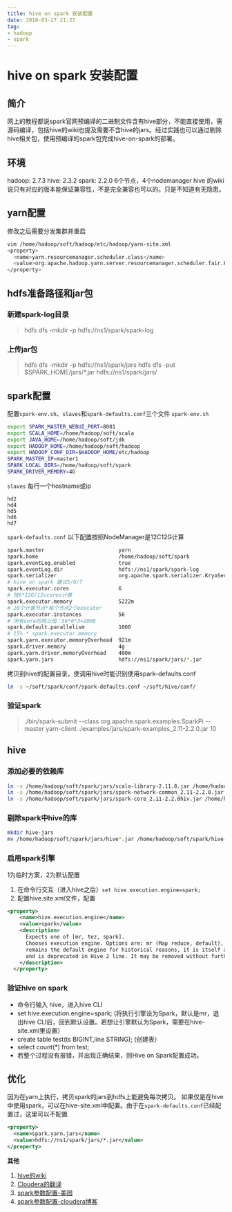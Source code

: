 ```yaml
---
title: hive on spark 安装配置
date: 2018-03-27 21:27
tag: 
- hadoop 
- spark
---
```

# hive on spark 安装配置
## 简介
网上的教程都说spark官网预编译的二进制文件含有hive部分，不能直接使用，需源码编译，包括hive的wiki也提及需要不含hive的jars。经过实践也可以通过剔除hive相关包，使用预编译的spark包完成hive-on-spark的部署。

## 环境
hadoop: 2.7.3
hive: 2.3.2
spark: 2.2.0
6个节点，4个nodemanager
hive 的wiki说只有对应的版本能保证兼容性，不是完全兼容也可以的。只是不知道有无隐患。

## yarn配置
修改之后需要分发集群并重启
```bash
vim /home/hadoop/soft/hadoop/etc/hadoop/yarn-site.xml
<property>
  <name>yarn.resourcemanager.scheduler.class</name>
  <value>org.apache.hadoop.yarn.server.resourcemanager.scheduler.fair.FairScheduler</value>
</property>
```
## hdfs准备路径和jar包
### 新建spark-log目录
>hdfs dfs -mkdir -p hdfs://ns1/spark/spark-log
### 上传jar包
>hdfs dfs -mkdir -p hdfs://ns1/spark/jars
>hdfs dfs -put $SPARK_HOME/jars/*.jar hdfs://ns1/spark/jars/

## spark配置
配置`spark-env.sh`、`slaves`和`spark-defaults.conf`三个文件
`spark-env.sh`
```bash
export SPARK_MASTER_WEBUI_PORT=8081
export SCALA_HOME=/home/hadoop/soft/scala
export JAVA_HOME=/home/hadoop/soft/jdk
export HADOOP_HOME=/home/hadoop/soft/hadoop
export HADOOP_CONF_DIR=$HADOOP_HOME/etc/hadoop
SPARK_MASTER_IP=master1
SPARK_LOCAL_DIRS=/home/hadoop/soft/spark
SPARK_DRIVER_MEMORY=4G
```
`slaves` 每行一个hostname或ip
```
hd2
hd4
hd5
hd6
hd7
```
`spark-defaults.conf`
以下配置按照NodeManager是12C12G计算
```bash
spark.master                        yarn
spark.home                          /home/hadoop/soft/spark
spark.eventLog.enabled              true
spark.eventLog.dir                  hdfs://ns1/spark/spark-log
spark.serializer                    org.apache.spark.serializer.KryoSerializer
# hive on spark 建议5/6/7
spark.executor.cores                6
# 按6*12G/12vcores计算
spark.executor.memory               5222m
# 28个计算节点*每个节点2个executor
spark.executor.instances            56
# 所有core的两三倍：56*6*3=1008
spark.default.parallelism           1000
# 15% * spark.executor.memory
spark.yarn.executor.memoryOverhead  921m
spark.driver.memory                 4g
spark.yarn.driver.memoryOverhead    400m
spark.yarn.jars                     hdfs://ns1/spark/jars/*.jar

```
拷贝到hive的配置目录，使调用hive时能识别使用spark-defaults.conf
```bash
ln -s ~/soft/spark/conf/spark-defaults.conf ~/soft/hive/conf/
```
### 验证spark
>./bin/spark-submit --class org.apache.spark.examples.SparkPi --master yarn-client ./examples/jars/spark-examples_2.11-2.2.0.jar 10
## hive
### 添加必要的依赖库
```bash
ln -s /home/hadoop/soft/spark/jars/scala-library-2.11.8.jar /home/hadoop/soft/hive/lib/
ln -s /home/hadoop/soft/spark/jars/spark-network-common_2.11-2.2.0.jar /home/hadoop/soft/hive/lib/
ln -s /home/hadoop/soft/spark/jars/spark-core_2.11-2.2.0hiv.jar /home/hadoop/soft/hive/lib/
```
### 剔除spark中hive的库
```bash
mkdir hive-jars
mv /home/hadoop/soft/spark/jars/hive*.jar /home/hadoop/soft/spark/hive-jars

```
### 启用spark引擎
1为临时方案，2为默认配置
1. 在命令行交互（进入hive之后）`set hive.execution.engine=spark;`
2. 配置hive.site.xml文件，配置
```xml
<property>
    <name>hive.execution.engine</name>
    <value>spark</value>
    <description>
      Expects one of [mr, tez, spark].
      Chooses execution engine. Options are: mr (Map reduce, default), tez, spark. While MR
      remains the default engine for historical reasons, it is itself a historical engine
      and is deprecated in Hive 2 line. It may be removed without further warning.
    </description>
  </property>
```
### 验证hive on spark
-   命令行输入 hive，进入hive CLI
-   set hive.execution.engine=spark; (将执行引擎设为Spark，默认是mr，退出hive CLI后，回到默认设置。若想让引擎默认为Spark，需要在hive-site.xml里设置）
-   create table test(ts BIGINT,line STRING); (创建表）
-   select count(*) from test;
-   若整个过程没有报错，并出现正确结果，则Hive on Spark配置成功。

## 优化
因为在yarn上执行，拷贝spark的jars到hdfs上能避免每次拷贝。
如果仅是在hive中使用spark，可以在hive-site.xml中配置。由于在`spark-defaults.conf`已经配置过，这里可以不配置
```xml
<property>
  <name>spark.yarn.jars</name>
  <value>hdfs://ns1/spark/jars/*.jar</value>
</property>
```
**其他**
1. [hive的wiki](https://cwiki.apache.org/confluence/display/Hive/Hive+on+Spark:+Getting+Started#HiveonSpark:GettingStarted-Configurationpropertydetails)
2. [Cloudera的翻译](http://cwiki.apachecn.org/pages/viewpage.action?pageId=2888665)
3. [spark参数配置-美团](https://tech.meituan.com/spark-tuning-basic.html)
4. [spark参数配置-cloudera博客](http://blog.cloudera.com/blog/2015/03/how-to-tune-your-apache-spark-jobs-part-2/)
